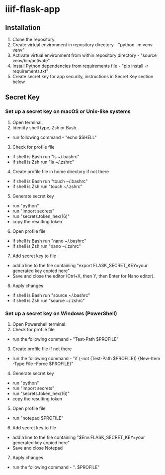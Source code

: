 # iiif-flask-app


## Installation

1. Clone the repository.
2. Create virtual environment in repository directory - "python -m venv venv"
3. Activate virtual environment from within repository directory - "source venv/bin/activate"
4. Install Python dependencies from requirements file - "pip install -r requirements.txt"
5. Create secret key for app security, instructions in Secret Key section below



## Secret Key

### Set up a secret key on macOS or Unix-like systems

1. Open terminal.
2. Identify shell type, Zsh or Bash.
- run following command - "echo $SHELL"
3. Check for profile file
- if shell is Bash run "ls ~/.bashrc"
- if shell is Zsh run "ls ~/.zshrc"
4. Create profile file in home directory if not there
- if shell is Bash run "touch ~/.bashrc"
- if shell is Zsh run "touch ~/.zshrc"
5. Generate secret key
- run "python"
- run "import secrets"
- run "secrets.token_hex(16)"
- copy the resulting token
6. Open profile file
- if shell is Bash run "nano ~/.bashrc"
- if shell is Zsh run "nano ~/.zshrc"
7. Add secret key to file
- add a line to the file containing "export FLASK_SECRET_KEY=your generated key copied here"
- Save and close the editor (Ctrl+X, then Y, then Enter for Nano editor).
8. Apply changes
- if shell is Bash run "source ~/.bashrc"
- if shell is Zsh run "source ~/.zshrc"

### Set up a secret key on Windows (PowerShell)

1. Open Powershell terminal.
2. Check for profile file
- run the following command - "Test-Path $PROFILE"
3. Create profile file if not there
- run the following command - "if (-not (Test-Path $PROFILE)) {New-Item -Type File -Force $PROFILE}"
4. Generate secret key
- run "python"
- run "import secrets"
- run "secrets.token_hex(16)"
- copy the resulting token
5. Open profile file
- run "notepad $PROFILE"
6. Add secret key to file
- add a line to the file containing "$Env:FLASK_SECRET_KEY=your generated key copied here"
- Save and close Notepad
7. Apply changes
- run the following command - ". $PROFILE"
